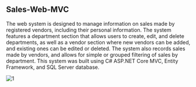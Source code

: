 ## Sales-Web-MVC

The web system is designed to manage information on sales made by registered vendors, including their personal information. The system features a department section that allows users to create, edit, and delete departments, as well as a vendor section where new vendors can be added, and existing ones can be edited or deleted. The system also records sales made by vendors, and allows for simple or grouped filtering of sales by department. This system was built using C# ASP.NET Core MVC, Entity Framework, and SQL Server database.



![1](https://user-images.githubusercontent.com/87620471/236296972-d94c5da4-d24a-4c28-90db-ba26124cde31.png)
